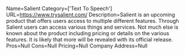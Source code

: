 Name=Salient
Category=['Text To Speech']
URL=https://www.trysalient.com/
Description=Salient is an upcoming product that offers users access to multiple different features. Through Salient users can access various things and services. Not much else is known about the product including pricing or details on the various features. It is likely that more will be revealed with its official release.
Pros=Null
Cons=Null
Pricing=Null
Company Address=Null
